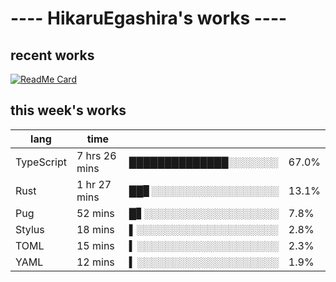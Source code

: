 # ---- HikaruEgashira's works ----

## recent works

[![ReadMe Card](https://github-readme-stats.vercel.app/api/pin/?username=twin-te&repo=twinte-front)](https://github.com/twin-te/twinte-front)

## this week's works

| lang        | time           |                       |        |
| ----------- | -------------- | --------------------- | ------ |
| TypeScript  | 7 hrs 26 mins  | ██████████████░░░░░░░ |  67.0% |
| Rust        | 1 hr 27 mins   | ██▊░░░░░░░░░░░░░░░░░░ |  13.1% |
| Pug         | 52 mins        | █▋░░░░░░░░░░░░░░░░░░░ |   7.8% |
| Stylus      | 18 mins        | ▌░░░░░░░░░░░░░░░░░░░░ |   2.8% |
| TOML        | 15 mins        | ▍░░░░░░░░░░░░░░░░░░░░ |   2.3% |
| YAML        | 12 mins        | ▍░░░░░░░░░░░░░░░░░░░░ |   1.9% |
